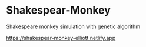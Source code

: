 # Shakespear-Monkey
Shakespeare monkey simulation with genetic algorithm

https://shakespear-monkey-elliott.netlify.app
